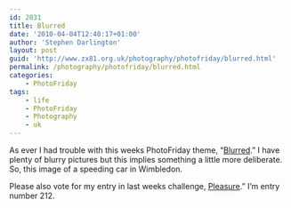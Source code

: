 ```yaml
---
id: 2031
title: Blurred
date: '2010-04-04T12:40:17+01:00'
author: 'Stephen Darlington'
layout: post
guid: 'http://www.zx81.org.uk/photography/photofriday/blurred.html'
permalink: /photography/photofriday/blurred.html
categories:
    - PhotoFriday
tags:
    - life
    - PhotoFriday
    - Photography
    - uk
---
```


As ever I had trouble with this weeks PhotoFriday theme, “[Blurred](http://www.photofriday.com/archives/challenge/000969.php).” I have plenty of blurry pictures but this implies something a little more deliberate. So, this image of a speeding car in Wimbledon.

Please also vote for my entry in last weeks challenge, [Pleasure](http://www.photofriday.com/linkviewer.php?id=967).” I’m entry number 212.